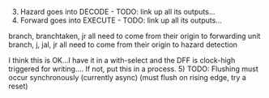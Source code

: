 3) Hazard goes into DECODE - TODO: link up all its outputs...
4) Forward goes into EXECUTE - TODO: link up all its outputs...

branch, branchtaken, jr all need to come from their origin to forwarding unit
branch, j, jal, jr all need to come from their origin to hazard detection



I think this is OK...I have it in a with-select and the DFF is clock-high triggered for writing....
If not, put this in a process.
5) TODO: Flushing must occur synchronously (currently async) (must flush on rising edge, try a reset)
